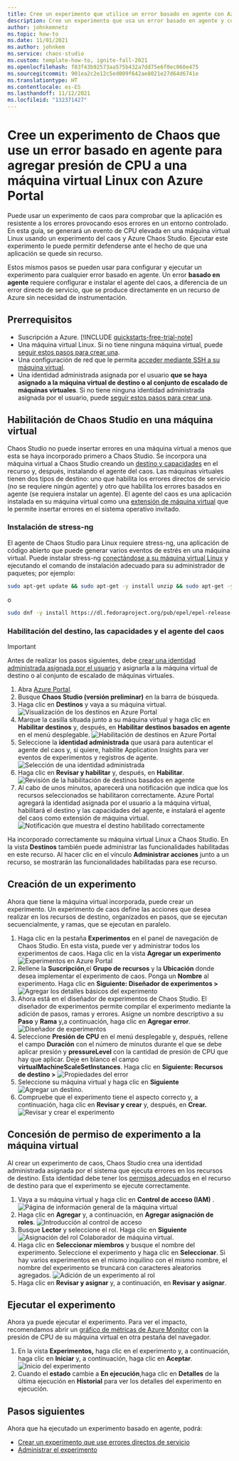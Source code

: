 ```yaml
---
title: Cree un experimento que utilice un error basado en agente con Azure Chaos Studio con el portal
description: Cree un experimento que usa un error basado en agente y configure el agente Chaos con el portal
author: johnkemnetz
ms.topic: how-to
ms.date: 11/01/2021
ms.author: johnkem
ms.service: chaos-studio
ms.custom: template-how-to, ignite-fall-2021
ms.openlocfilehash: f83f43b92573aa575b432a7dd75e6f0ec060e475
ms.sourcegitcommit: 901ea2c2e12c5ed009f642ae8021e27d64d6741e
ms.translationtype: HT
ms.contentlocale: es-ES
ms.lasthandoff: 11/12/2021
ms.locfileid: "132371427"
---
```

# <a name="create-a-chaos-experiment-that-uses-an-agent-based-fault-to-add-cpu-pressure-to-a-linux-vm-with-the-azure-portal"></a>Cree un experimento de Chaos que use un error basado en agente para agregar presión de CPU a una máquina virtual Linux con Azure Portal

Puede usar un experimento de caos para comprobar que la aplicación es resistente a los errores provocando esos errores en un entorno controlado. En esta guía, se generará un evento de CPU elevada en una máquina virtual Linux usando un experimento del caos y Azure Chaos Studio. Ejecutar este experimento le puede permitir defenderse ante el hecho de que una aplicación se quede sin recurso.

Estos mismos pasos se pueden usar para configurar y ejecutar un experimento para cualquier error basado en agente. Un error **basado en agente** requiere configurar e instalar el agente del caos, a diferencia de un error directo de servicio, que se produce directamente en un recurso de Azure sin necesidad de instrumentación.


## <a name="prerequisites"></a>Prerrequisitos

- Suscripción a Azure. [!INCLUDE [quickstarts-free-trial-note](../../includes/quickstarts-free-trial-note.md)] 
- Una máquina virtual Linux. Si no tiene ninguna máquina virtual, puede [seguir estos pasos para crear una](../virtual-machines/linux/quick-create-portal.md).
- Una configuración de red que le permita [acceder mediante SSH a su máquina virtual](../virtual-machines/ssh-keys-portal.md).
- Una identidad administrada asignada por el usuario **que se haya asignado a la máquina virtual de destino o al conjunto de escalado de máquinas virtuales**. Si no tiene ninguna identidad administrada asignada por el usuario, puede [seguir estos pasos para crear una](../active-directory/managed-identities-azure-resources/how-manage-user-assigned-managed-identities.md).


## <a name="enable-chaos-studio-on-your-virtual-machine"></a>Habilitación de Chaos Studio en una máquina virtual

Chaos Studio no puede insertar errores en una máquina virtual a menos que esta se haya incorporado primero a Chaos Studio. Se incorpora una máquina virtual a Chaos Studio creando un [destino y capacidades](chaos-studio-targets-capabilities.md) en el recurso y, después, instalando el agente del caos. Las máquinas virtuales tienen dos tipos de destino: uno que habilita los errores directos de servicio (no se requiere ningún agente) y otro que habilita los errores basados en agente (se requiera instalar un agente). El agente del caos es una aplicación instalada en su máquina virtual como una [extensión de máquina virtual](../virtual-machines/extensions/overview.md) que le permite insertar errores en el sistema operativo invitado.

### <a name="install-stress-ng"></a>Instalación de stress-ng

El agente de Chaos Studio para Linux requiere stress-ng, una aplicación de código abierto que puede generar varios eventos de estrés en una máquina virtual. Puede instalar stress-ng [conectándose a su máquina virtual Linux](../virtual-machines/ssh-keys-portal.md) y ejecutando el comando de instalación adecuado para su administrador de paquetes; por ejemplo:

```bash
sudo apt-get update && sudo apt-get -y install unzip && sudo apt-get -y install stress-ng
```

o

```bash
sudo dnf -y install https://dl.fedoraproject.org/pub/epel/epel-release-latest-8.noarch.rpm && sudo yum -y install stress-ng
```

### <a name="enable-chaos-target-capabilities-and-agent"></a>Habilitación del destino, las capacidades y el agente del caos

> [!IMPORTANT]
> Antes de realizar los pasos siguientes, debe [crear una identidad administrada asignada por el usuario](../active-directory/managed-identities-azure-resources/how-manage-user-assigned-managed-identities.md) y asignarla a la máquina virtual de destino o al conjunto de escalado de máquinas virtuales.

1. Abra [Azure Portal](https://portal.azure.com).
2. Busque **Chaos Studio (versión preliminar)** en la barra de búsqueda.
3. Haga clic en **Destinos** y vaya a su máquina virtual.
![Visualización de los destinos en Azure Portal](images/tutorial-agent-based-targets.png)
4. Marque la casilla situada junto a su máquina virtual y haga clic en **Habilitar destinos** y, después, en **Habilitar destinos basados en agente** en el menú desplegable.
![Habilitación de destinos en Azure Portal](images/tutorial-agent-based-targets-enable.png)
5. Seleccione la **identidad administrada** que usará para autenticar el agente del caos y, si quiere, habilite Application Insights para ver eventos de experimentos y registros de agente.
![Selección de una identidad administrada](images/tutorial-agent-based-targets-enable-options.png)
6. Haga clic en **Revisar y habilitar** y, después, en **Habilitar**.
![Revisión de la habilitación de destinos basados en agente](images/tutorial-agent-based-targets-enable-review.png)
7. Al cabo de unos minutos, aparecerá una notificación que indica que los recursos seleccionados se habilitaron correctamente. Azure Portal agregará la identidad asignada por el usuario a la máquina virtual, habilitará el destino y las capacidades del agente, e instalará el agente del caos como extensión de máquina virtual.
![Notificación que muestra el destino habilitado correctamente](images/tutorial-agent-based-targets-enable-confirm.png)

Ha incorporado correctamente su máquina virtual Linux a Chaos Studio. En la vista **Destinos** también puede administrar las funcionalidades habilitadas en este recurso. Al hacer clic en el vínculo **Administrar acciones** junto a un recurso, se mostrarán las funcionalidades habilitadas para ese recurso.

## <a name="create-an-experiment"></a>Creación de un experimento
Ahora que tiene la máquina virtual incorporada, puede crear un experimento. Un experimento de caos define las acciones que desea realizar en los recursos de destino, organizados en pasos, que se ejecutan secuencialmente, y ramas, que se ejecutan en paralelo.

1. Haga clic en la pestaña **Experimentos** en el panel de navegación de Chaos Studio. En esta vista, puede ver y administrar todos los experimentos de caos. Haga clic en la vista **Agregar un experimento**
![ Experimentos en Azure Portal](images/tutorial-agent-based-add.png)
2. Rellene la **Suscripción**,el **Grupo de recursos** y la **Ubicación** donde desea implementar el experimento de caos. Ponga un **Nombre** al experimento. Haga clic en **Siguiente: Diseñador de experimentos >** 
![Agregar los detalles básicos del experimento](images/tutorial-agent-based-add-basics.png)
3. Ahora está en el diseñador de experimentos de Chaos Studio. El diseñador de experimentos permite compilar el experimento mediante la adición de pasos, ramas y errores. Asigne un nombre descriptivo a su **Paso** y **Rama** y,a continuación, haga clic en **Agregar error**.
![Diseñador de experimentos](images/tutorial-agent-based-add-designer.png)
4. Seleccione **Presión de CPU** en el menú desplegable y, después, rellene el campo **Duración** con el número de minutos durante el que se debe aplicar presión y **pressureLevel** con la cantidad de presión de CPU que hay que aplicar. Deje en blanco el campo **virtualMachineScaleSetInstances**. Haga clic en **Siguiente: Recursos de destino >** 
![Propiedades del error](images/tutorial-agent-based-add-fault.png)
5. Seleccione su máquina virtual y haga clic en **Siguiente**
![Agregar un destino](images/tutorial-agent-based-add-targets.png).
6. Compruebe que el experimento tiene el aspecto correcto y, a continuación, haga clic en **Revisar y crear** y, después, en **Crear.** 
![Revisar y crear el experimento](images/tutorial-agent-based-add-review.png)

## <a name="give-experiment-permission-to-your-virtual-machine"></a>Concesión de permiso de experimento a la máquina virtual
Al crear un experimento de caos, Chaos Studio crea una identidad administrada asignada por el sistema que ejecuta errores en los recursos de destino. Esta identidad debe tener los [permisos adecuados](chaos-studio-fault-providers.md) en el recurso de destino para que el experimento se ejecute correctamente.

1. Vaya a su máquina virtual y haga clic en **Control de acceso (IAM)** .
![Página de información general de la máquina virtual](images/tutorial-agent-based-access-resource.png)
2. Haga clic en **Agregar** y, a continuación, en **Agregar asignación de roles**.
![Introducción al control de acceso](images/tutorial-agent-based-access-iam.png)
3. Busque **Lector** y seleccione el rol. Haga clic en **Siguiente**
![Asignación del rol Colaborador de máquina virtual](images/tutorial-agent-based-access-role.png).
4. Haga clic en **Seleccionar miembros** y busque el nombre del experimento. Seleccione el experimento y haga clic en **Seleccionar**. Si hay varios experimentos en el mismo inquilino con el mismo nombre, el nombre del experimento se truncará con caracteres aleatorios agregados.
![Adición de un experimento al rol](images/tutorial-agent-based-access-experiment.png)
5. Haga clic en **Revisar y asignar** y, a continuación, en **Revisar y asignar**.

## <a name="run-your-experiment"></a>Ejecutar el experimento
Ahora ya puede ejecutar el experimento. Para ver el impacto, recomendamos abrir un [gráfico de métricas de Azure Monitor](../azure-monitor/essentials/tutorial-metrics.md) con la presión de CPU de su máquina virtual en otra pestaña del navegador.

1. En la vista **Experimentos,** haga clic en el experimento y, a continuación, haga clic en **Iniciar** y, a continuación, haga clic en **Aceptar**.
![Inicio del experimento](images/tutorial-agent-based-start.png)
2. Cuando el **estado** cambie a **En ejecución**,haga clic en **Detalles** de la última ejecución en **Historial** para ver los detalles del experimento en ejecución.

## <a name="next-steps"></a>Pasos siguientes
Ahora que ha ejecutado un experimento basado en agente, podrá:
- [Crear un experimento que use errores directos de servicio](chaos-studio-tutorial-service-direct-portal.md)
- [Administrar el experimento](chaos-studio-run-experiment.md)